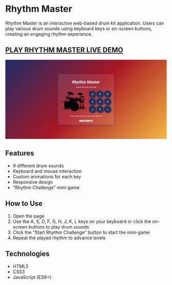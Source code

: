 # Rhythm Master

Rhythm Master is an interactive web-based drum kit application. Users can play various drum sounds using keyboard keys or on-screen buttons, creating an engaging rhythm experience.

## <a href="https://javascript-drumapp.netlify.app/" target="_blank">PLAY RHYTHM MASTER LIVE DEMO</a>

![Rhythm Master Screenshot](public/images/appSS.png)

## Features

- 9 different drum sounds
- Keyboard and mouse interaction
- Custom animations for each key
- Responsive design
- "Rhythm Challenge" mini-game

## How to Use

1. Open the page
2. Use the A, S, D, F, G, H, J, K, L keys on your keyboard or click the on-screen buttons to play drum sounds
3. Click the "Start Rhythm Challenge" button to start the mini-game
4. Repeat the played rhythm to advance levels

## Technologies

- HTML5
- CSS3
- JavaScript (ES6+)
